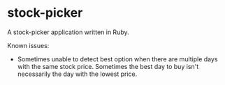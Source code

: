 # stock-picker
A stock-picker application written in Ruby.

Known issues: 
- Sometimes unable to detect best option when there are multiple days with the same stock price. Sometimes the
  best day to buy isn't necessarily the day with the lowest price.
